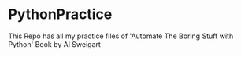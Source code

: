 # PythonPractice
This Repo has all my practice files of 'Automate The Boring Stuff with Python' Book by Al Sweigart
